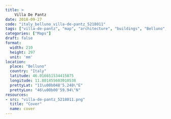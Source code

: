 ```yaml
---
title: > 
    Villa De Pantz
date: 2018-09-27
code: "italy_belluno_villa-de-pantz_5218011"
tags: ["villa-de-pantz", "map", "architecture", "buildings", "Belluno", "Italy"]
categories: ["Maps"]
draft: false
format:
  width: 210
  height: 297
  unit: 'mm'
location:
  place: "Belluno"
  country: "Italy"
  latitude: 46.016651534415075
  longitude: 11.801455603010538
  prettyLat: "11\u00b048'5.240\"E"
  prettyLon: "46\u00b00'59.94\"N"
resources:
- src: "villa-de-pantz_5218011.png"
  title: "Cover"
  name: cover
---
```

